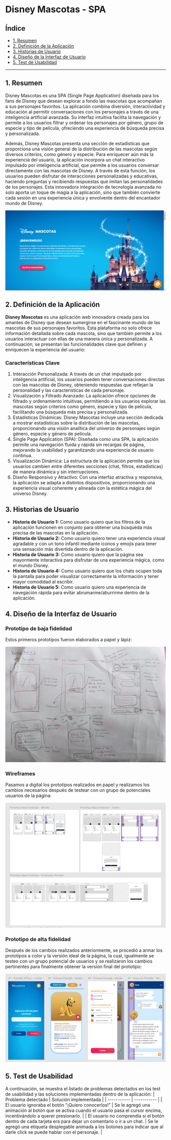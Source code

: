 # Disney Mascotas - SPA

## Índice

* [1. Resumen](#1-resumen)
* [2. Definición de la Aplicación](#2-definición-de-la-aplicación)
* [3. Historias de Usuario](#3-historias-de-usuario)
* [4. Diseño de la Interfaz de Usuario](#4-diseño-de-la-interfaz-de-usuario)
* [5. Test de Usabilidad](#5-test-de-usabilidad)

***

## 1. Resumen

Disney Mascotas es una SPA (Single Page Application) diseñada para los fans de Disney que desean explorar a fondo las mascotas que acompañan a sus personajes favoritos. La aplicación combina diversión, interactividad y educación al permitir conversaciones con los personajes a través de una inteligencia artificial avanzada. Su interfaz intuitiva facilita la navegación y permite a los usuarios filtrar y ordenar los personajes por género, grupo de especie y tipo de película, ofreciendo una experiencia de búsqueda precisa y personalizada.

Además, Disney Mascotas presenta una sección de estadísticas que proporciona una visión general de la distribución de las mascotas según diversos criterios, como género y especie. Para enriquecer aún más la experiencia del usuario, la aplicación incorpora un chat interactivo impulsado por inteligencia artificial, que permite a los usuarios conversar directamente con las mascotas de Disney. A través de esta función, los usuarios pueden disfrutar de interacciones personalizadas y educativas, haciendo preguntas y recibiendo respuestas que imitan las personalidades de los personajes. Esta innovadora integración de tecnología avanzada no solo aporta un toque de magia a la aplicación, sino que también convierte cada sesión en una experiencia única y envolvente dentro del encantador mundo de Disney.

![Preview app](./src/img-proceso/vistaprevia.png)
## 2. Definición de la Aplicación

**Disney Mascotas** es una aplicación web innovadora creada para los amantes de Disney que desean sumergirse en el fascinante mundo de las mascotas de sus personajes favoritos. 
Esta plataforma no solo ofrece información detallada sobre cada mascota, sino que también permite a los usuarios interactuar con ellas de una manera única y personalizada. A continuación, se presentan las funcionalidades clave que definen y enriquecen la experiencia del usuario:

### Características Clave

1.	Interacción Personalizada: A través de un chat impulsado por inteligencia artificial, los usuarios pueden tener conversaciones directas con las mascotas de Disney, obteniendo respuestas que reflejan la personalidad y las características de cada personaje.
2.	Visualización y Filtrado Avanzado: La aplicación ofrece opciones de filtrado y ordenamiento intuitivas, permitiendo a los usuarios explorar las mascotas según criterios como género, especie y tipo de película, facilitando una búsqueda más precisa y personalizada.
3.	Estadísticas Dinámicas: Disney Mascotas incluye una sección dedicada a mostrar estadísticas sobre la distribución de las mascotas, proporcionando una visión analítica del universo de personajes según género, especie y género de película.
4.	Single Page Application (SPA): Diseñada como una SPA, la aplicación permite una navegación fluida y rápida sin recargas de página, mejorando la usabilidad y garantizando una experiencia de usuario continua.
5.	Visualización Dinámica: La estructura de la aplicación permite que los usuarios cambien entre diferentes secciones (chat, filtros, estadísticas) de manera dinámica y sin interrupciones.
6.	Diseño Responsivo y Atractivo: Con una interfaz atractiva y responsiva, la aplicación se adapta a distintos dispositivos, proporcionando una experiencia visual coherente y alineada con la estética mágica del universo Disney.

## 3. Historias de Usuario

- **Historia de Usuario 1:**
Como usuario quiero que los filtros de la aplicación funcionen en conjunto para obtener una búsqueda más precisa de las mascotas en la aplicación.
- **Historia de Usuario 2:**
Como usuario quiero tener una experiencia visual agradable y con un tono infantil mediante iconos y emojis para tener una sensación más divertida dentro de la aplicación. 
- **Historia de Usuario 3:**
Como usuario quiero que la página sea mayormente interactiva para disfrutar de una experiencia mágica, como el mundo Disney.
- **Historia de Usuario 4:**
Como usuario quiero que los chats ocupen toda la pantalla para poder visualizar correctamente la información y tener mayor comodidad al escribir. 
- **Historia de Usuario 5:**
Como usuario quiero una experiencia de navegación rápida para evitar abrumarme/aburrirme dentro de la aplicación. 

## 4. Diseño de la Interfaz de Usuario
### Prototipo de baja fidelidad 
Estos primeros prototipos fueron elaborados a papel y lápiz:

![Prototipo de Baja Fidelidad](./src/img-proceso/prototipodebajalazpizfidelidad.jpeg)
### Wireframes 
Pasamos a digital los prototipos realizados en papel y realizamos los cambios necesarios después de testear con un grupo de potenciales usuarios de la página:

![Wireframes](./src/img-proceso/prototipobajafidelidad.png)
### Prototipo de alta fidelidad 
Después de los cambios realizados anteriormente, se procedió a armar los prototipos a color y la versión ideal de la página, la cual, igualmente se testeo con un grupo potencial de usuarios y se realizaron los cambios pertinentes para finalmente obtener la versión final del prototipo:

![Prototipo de Alta Fidelidad](./src/img-proceso/prototipoaltafidelidad.png) 
## 5. Test de Usabilidad
A continuación, se muestra el listado de problemas detectados en los test de usabilidad y las soluciones implementadas dentro de la aplicación: 
| Problema detectado   | Solución implementada   |
| ----------- | ----------- |
| El usuario ignoraba el botón “¡Quiero conocerlos!” | Se le agregó una animación al botón que se activa cuando el usuario pasa el cursor encima, incentivándolo a querer presionarlo. |
| El usuario no comprendía si el botón dentro de cada tarjeta era para dejar un comentario o ir a un chat. | Se le agregó una etiqueta desplegable animada a los botones para indicar que al darle click se puede hablar con el personaje. |